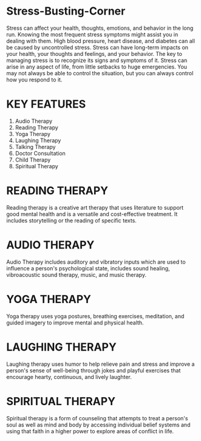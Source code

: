 # Stress-Busting-Corner
Stress can affect your health, thoughts, emotions, and behavior in the long run. Knowing 
the most frequent stress symptoms might assist you in dealing with them. High blood pressure, 
heart disease, and diabetes can all be caused by uncontrolled stress. Stress can have long-term 
impacts on your health, your thoughts and feelings, and your behavior.  The key to managing 
stress is to recognize its signs and symptoms of it. Stress can arise in any aspect of life, from 
little setbacks to huge emergencies. You may not always be able to control the situation, but 
you can always control how you respond to it. 
# KEY FEATURES
1. Audio Therapy
2. Reading Therapy
3. Yoga Therapy
4. Laughing Therapy
5. Talking Therapy
6. Doctor Consultation
7. Child Therapy
8. Spiritual Therapy
# READING THERAPY
Reading therapy is a creative art therapy that uses literature to support good mental health and is a versatile and cost-effective treatment. It includes storytelling or the reading of specific texts.
# AUDIO THERAPY
Audio Therapy includes auditory and vibratory inputs which are used to influence a person's psychological state, includes sound healing, vibroacoustic sound therapy, music, and music therapy.
# YOGA THERAPY
Yoga therapy uses yoga postures, breathing exercises, meditation, and guided imagery to improve mental and physical health.
# LAUGHING THERAPY
Laughing therapy uses humor to help relieve pain and stress and improve a person's sense of well-being through jokes and playful exercises that encourage hearty, continuous, and lively laughter.
# SPIRITUAL THERAPY
Spiritual therapy is a form of counseling that attempts to treat a person's soul as well as mind and body by accessing individual belief systems and using that faith in a higher power to explore areas of conflict in life.
